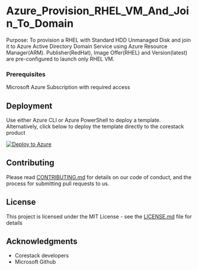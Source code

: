 
# Azure_Provision_RHEL_VM_And_Join_To_Domain

Purpose: To provision a RHEL with Standard HDD Unmanaged Disk and join it to Azure Active Directory Domain Service using Azure Resource Manager(ARM). Publisher(RedHat), Image Offer(RHEL) and Version(latest) are pre-configured to launch only RHEL VM.

### Prerequisites

Microsoft Azure Subscription with required access

## Deployment

Use either Azure CLI or Azure PowerShell to deploy a template. Alternatively, click below to deploy the template directly to the corestack product 

[![Deploy to Azure](https://docs.corestack.io/wp-content/uploads/2019/09/deploy-to-corestack.svg)](http://qa.corestack.io/heatstack/templates?repositories=github&external_redirect=true&name=Azure_Provision_RHEL_VM_And_Join_To_Domain&url=https://raw.githubusercontent.com/corestacklabs/Templates/master/arm/Azure_Provision_RHEL_VM_And_Join_To_Domain/Azure_Provision_RHEL_VM_And_Join_To_Domain_content.json&engine=arm&type[0]=Cloud&classification[0]=Provisioning&services[0]=Azure&scope=tenant#/mytemplates)

## Contributing

Please read [CONTRIBUTING.md](https://gist.github.com/karthick-kk/30e4fd3f279492b4f040d5cd569d21d0) for details on our code of conduct, and the process for submitting pull requests to us.

## License

This project is licensed under the MIT License - see the [LICENSE.md](LICENSE.md) file for details

## Acknowledgments

* Corestack developers
* Microsoft Github

